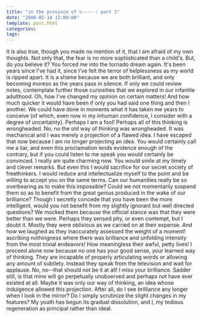```yaml
---
title: "in the province of v-----: part I"
date: "2008-02-14 12:00:00"
template: post.html
categories: 
tags: 
---
```


It is also true, though you made no mention of it, that I am afraid of my own thoughts. Not only that, the fear is no more sophisticated than a child's. But, do you believe it? You forced me into the tornado dream again. It's been years since I've had it, since I've felt the terror of helplessness as my world is ripped apart. It is a shame because we are both brilliant, and only becoming moreso as the years pass in silence. If only we could review notes, contemplate further those curiosities that we explored in our infantile adulthood. Oh, how I've changed my opinion on certain matters! And how much quicker it would have been if only you had said one thing and then I another. We could have done in moments what it has taken me years to conceive (of which, even now in my inhuman confidence, I consider with a degree of uncertainty). Perhaps I am a fool! Perhaps all of this thinking is wrongheaded. No, no the old way of thinking was wrongheaded. It was mechanical and I was merely a projection of a flawed idea. I have escaped that now because I am no longer projecting an idea. You would certainly call me a liar, and even this proclamation lends evidence enough of the contrary, but if you could listen to me speak you would certainly be convinced. I really am quite charming now. You would smile at my timely and clever remarks. But even this I would sacrifice for our secret society of freethinkers. I would reduce and intellectualize myself to the point and be willing to accept you on the same terms. Can our humanities really be so overbearing as to make this impossible? Could we not momentarily suspend them so as to benefit from the great genius produced in the wake of our brilliance? Though I secretly concede that you have been the more intelligent, would you not benefit from my slightly ignorant but well directed questions? We mocked them because the official stance was that they were better than we were. Perhaps they sensed pity, or even contempt, but I doubt it. Mostly they were oblivious as we carried on at their expense. And how we laughed as they inaccurately assessed the weight of a moment! ascribing nothingness where there was brilliance and unfolding intensity from the most trivial endeavors! How meaningless their awful, petty lives! I proceed alone now because no one has your good sense, your learned way of thinking. They are incapable of properly articulating words or allowing any amount of subtlety. Instead they speak from the television and wait for applause. No, no­--that should not be it at all! I miss your brilliance. Sadder still, is that mine will go perpetually unobserved and perhaps not have ever existed at all. Maybe it was only our way of thinking, an idea whose indulgence allowed this projection. After all, do I see brilliance any longer when I look in the mirror? Do I simply scrutinize the slight changes in my features? My youth has begun its gradual dissolution, and I, my tedious regeneration as principal rather than ideal.